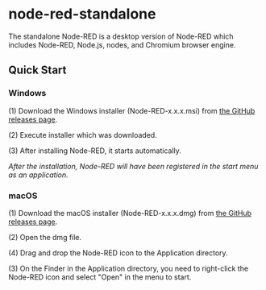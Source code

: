# node-red-standalone
The standalone Node-RED is a desktop version of Node-RED which includes Node-RED, Node.js, nodes, and Chromium browser engine.

## Quick Start
### Windows
(1) Download the Windows installer (Node-RED-x.x.x.msi) from [the GitHub releases page](../../releases).

(2) Execute installer which was downloaded.

(3) After installing Node-RED, it starts automatically.

*After the installation, Node-RED will have been registered in the start menu as an application.*

### macOS
(1) Download the macOS installer (Node-RED-x.x.x.dmg) from [the GitHub releases page](../../releases).

(2) Open the dmg file.

(4) Drag and drop the Node-RED icon to the Application directory.

(3) On the Finder in the Application directory, you need to right-click the Node-RED icon and select "Open" in the menu to start.
